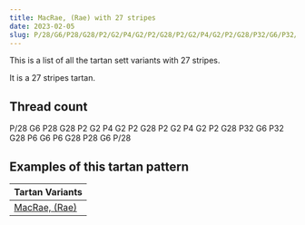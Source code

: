 ```yaml
---
title: MacRae, (Rae) with 27 stripes
date: 2023-02-05
slug: P/28/G6/P28/G28/P2/G2/P4/G2/P2/G28/P2/G2/P4/G2/P2/G28/P32/G6/P32/G28/P6/G6/P6/G28/P28/G6/P/28
---
```

This is a list of all the tartan sett variants with 27 stripes.

It is a 27 stripes tartan.


## Thread count
P/28 G6 P28 G28 P2 G2 P4 G2 P2 G28 P2 G2 P4 G2 P2 G28 P32 G6 P32 G28 P6 G6 P6 G28 P28 G6 P/28

## Examples of this tartan pattern

| Tartan Variants |
|---------------|
| [MacRae, (Rae)](/variants/p/28/g6/p28/g28/p2/g2/p4/g2/p2/g28/p2/g2/p4/g2/p2/g28/p32/g6/p32/g28/p6/g6/p6/g28/p28/g6/p/28-g008000-p800080)||
